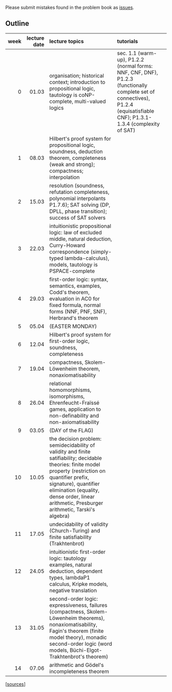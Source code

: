 Please submit mistakes found in the problem book as [issues](https://github.com/lclem/logic_course_2020-2021/issues/).

## Outline

| week  | lecture date | lecture topics  |  tutorials | 
|---:|---:|:---|:--|
| 0 | 01.03 | organisation; historical context; introduction to propositional logic, tautology is coNP-complete, multi-valued logics <!-- [[slides]](slides/01-intro.pdf) --> | sec. 1.1 (warm-up), P1.2.2 (normal forms: NNF, CNF, DNF), P1.2.3 (functionally complete set of connectives), P1.2.4 (equisatisfiable CNF); P1.3.1-1.3.4 (complexity of SAT) |
| 1 | 08.03 | Hilbert's proof system for propositional logic, soundness, deduction theorem, completeness (weak and strong); compactness; interpolation <!-- [[slides]](slides/02-completeness.pdf) proof examples, P1.5.2 (compactness => König's lemma), P1.5.3 (De Bruijn-Erdős' theorem), P1.5.4, P2.9.2 (compactness w.r.t. finite satisfiability/logical consequence), weak completeness implies strong completeness -->
| 2 | 15.03 | resolution (soundness, refutation completeness, polynomial interpolants P1.7.6); SAT solving (DP, DPLL, phase transition); success of SAT solvers <!-- [[slides]](slides/03-resolution.pdf) P1.3.5 (self-reducibility of SAT), P1.4.3 (exponential lower bound on equivalent CNF), P1.7.2 (interpolation), P1.7.3 (Beth definability), P1.7.4 (infinite extension of interpolation) -->
| 3 | 22.03 | intuitionistic propositional logic: law of excluded middle, natural deduction, Curry-Howard correspondence (simply-typed lambda-calculus), models, tautology is PSPACE-complete <!-- [[live stream]](https://youtu.be/4MtVtuULxxQ) [[video]](https://youtu.be/FwPfMFfRD-8) [[slides]](slides/04-intuitionism.pdf) P1.9.1 (examples), P1.9.2 (monotonicity of natural deduction), P1.9.3 (Kripke models with one world), P1.9.4 (monotonicity of Kripke semantics), P1.9.5 (soundness), P1.9.7 (examples of intuitionistic non-tautologies), P1.9.8 (linear models), P1.9.9 (disjunction property) -->
| 4 | 29.03 | first-order logic: syntax, semantics, examples, Codd's theorem, evaluation in AC0 for fixed formula, normal forms (NNF, PNF, SNF), Herbrand's theorem <!-- [[live stream]](https://youtu.be/R_aFVUzb7d8) [[slides]](slides/05-first_order_logic.pdf) P2.1.2, P2.1.6-9 (definability examples), P2.2.1-2 (NNF, PNF), P2.3.1-3 (satisfaction relation), P2.6.1-2 (logical consequence), P2.14.1 (relational algebra) -->
| 5 | 05.04 | (EASTER MONDAY)
| 6 | 12.04 | Hilbert's proof system for first-order logic, soundness, completeness <!-- [[live stream]](https://youtu.be/i1Nl1XOGxZ0) [[slides]](slides/06-completeness_FO.pdf) expressing properties in first-order logic: spectrum (P2.8.2-2.8.9) and its closure properties (P2.8.10-13); infiniteness (P2.3.4-7) -->
| 7 | 19.04 | compactness, Skolem-Löwenheim theorem, nonaxiomatisability <!-- [[live stream]](https://youtu.be/E4JnHcKoTvo) [[slides]](slides/08-compactness_and_SL.pdf) non-axiomatisability via compactness: P2.9.6, P2.9.7, P2.9.9, P2.9.10, P2.9.14, P2.9.15, P2.9.16 (done in the lecture); applications of Skolem-Löwenheim: P2.10.2 (done in the lecture), P2.10.7 -->
| 8 | 26.04 | relational homomorphisms, isomorphisms, Ehrenfeucht-Fraïssé games, application to non-definability and non-axiomatisability <!-- [[live stream]](https://youtu.be/mtmksRJ3zmM) [[slides]](slides/09-EF_games.pdf) -->
| 9 | 03.05 | (DAY of the FLAG) <!-- more compactness (P2.9.4, P2.9.5, P2.9.18, P2.9.22) and Skolem-Löwenheim (P2.10.4, P2.10.9, P2.10.10, P2.10.11) -->
| 10 | 10.05 | the decision problem: semidecidability of validity and finite satifiability; decidable theories: finite model property (restriction on quantifier prefix, signature), quantifier elimination (equality, dense order, linear arithmetic, Presburger arithmetic, Tarski's algebra) <!-- [[live stream]](https://youtu.be/PpFjRg2_NpM) [[slides]](slides/10-quantifier_elimination.pdf) -->
| 11 | 17.05 | undecidability of validity (Church-Turing) and finite satisfiability (Trakhtenbrot) <!-- [[live stream]](https://youtu.be/3NRi9S-F2Vk) [[slides]](slides/11-undecidability.pdf) P2.11.7 (isomorphism); P2.11.12, P2.12.4, P2.12.5, P2.12.6 (elementary equivalence), P2.12.10 (distinguishing sentences), P2.12.13 (infinite EF game) -->
| 12 | 24.05 | intuitionistic first-order logic: tautology examples, natural deduction, dependent types, lambdaP1 calculus, Kripke models, negative translation <!-- [[live stream]](https://youtu.be/epzULiW39p8) [[slides]](slides/07-intuitionistic_FO.pdf) more on spectrum: P2.8.15 (semilinear sets), P2.8.21-22 (spectra of existential and universal sentences), P2.8.29 (spectra are in NEXPTIME), P2.8.25-26 (counting spectrum); no exercises for IFOL (covered by the labs) P2.12.22-23 (inexpressibility via EF-games); P4.1.3-4 (small model property); P4.2.4, P4.2.6 (quantifier elimination) -->
| 13 | 31.05 | second-order logic: expressiveness, failures (compactness, Skolem-Löwenheim theorems), nonaxiomatisability, Fagin's theorem (finite model theory), monadic second-order logic (word models, Büchi-Elgot-Trakhtenbrot's theorem) <!-- [[live tream]](https://youtu.be/qzMv-BpticE) [[slides]](slides/12-second_order_logic.pdf) P2.12.11 (the hypercube), P2.12.27 (non-axiomatisability of the Church-Rosser property), P4.2.8-11 (quantifier elimination), P4.3.3 (decidability via interpretation) -->
| 14 | 07.06 | arithmetic and Gödel's incompleteness theorem <!-- [[live stream]](https://youtu.be/S9uauo3oAqY) [[slides]](slides/13-incompleteness.pdf) P3.1.2 (countability), P3.1.5-8 (reachability, connectivity, Eulerian and Hamiltonian cycles of infinite and finite graphs), P3.1.9 (colourability), P3.2.1 (compactness and SO), P3.2.2 (Skolem-Löwenheim and SO), P3.3.5 (star-free regular languages in FO) -->

<!-- | 15 | 08.06 | | P5.1.3-4 (expressing numeric functions in arithmetic), P5.1.5 (Collatz), P5.2.1-4 (recognising languages in arithmetic), P5.2.7 (undecidability of the integers), P5.3.2 (elimination of weak second-order quantifiers in arithmetic) | -->

[[sources](https://github.com/lclem/logic_course_2020-2021)]
